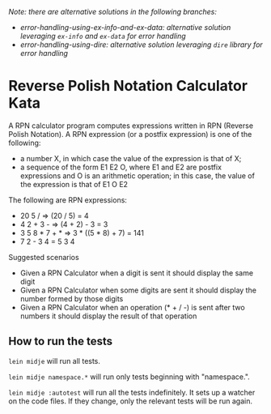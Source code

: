 _Note: there are alternative solutions in the following branches:_
- _error-handling-using-ex-info-and-ex-data: alternative solution leveraging ```ex-info``` and ```ex-data``` for error handling_
- _error-handling-using-dire: alternative solution leveraging ```dire``` library for error handling_



# Reverse Polish Notation Calculator Kata

A RPN calculator program computes expressions written in RPN (Reverse Polish Notation).
A RPN expression (or a postfix expression) is one of the following:

- a number X, in which case the value of the expression is that of X;
- a sequence of the form E1 E2 O, where E1 and E2 are postfix expressions and O is an  arithmetic operation; in this case, the value of the expression is that of  E1 O E2

The following are RPN expressions:

- 20 5 / => (20 / 5) = 4
- 4 2 + 3 - => (4 + 2) - 3 = 3
- 3 5 8 * 7 + * => 3 * ((5 * 8) + 7) = 141
- 7 2 - 3 4 = 5 3 4

Suggested scenarios

- Given a RPN Calculator when a digit is sent it should display the same digit
- Given a RPN Calculator when some digits are sent it should display the number formed by those digits
- Given a RPN Calculator when an operation (* + / -) is sent after two numbers it should display the result of that operation

## How to run the tests

`lein midje` will run all tests.

`lein midje namespace.*` will run only tests beginning with "namespace.".

`lein midje :autotest` will run all the tests indefinitely. It sets up a
watcher on the code files. If they change, only the relevant tests will be
run again.
